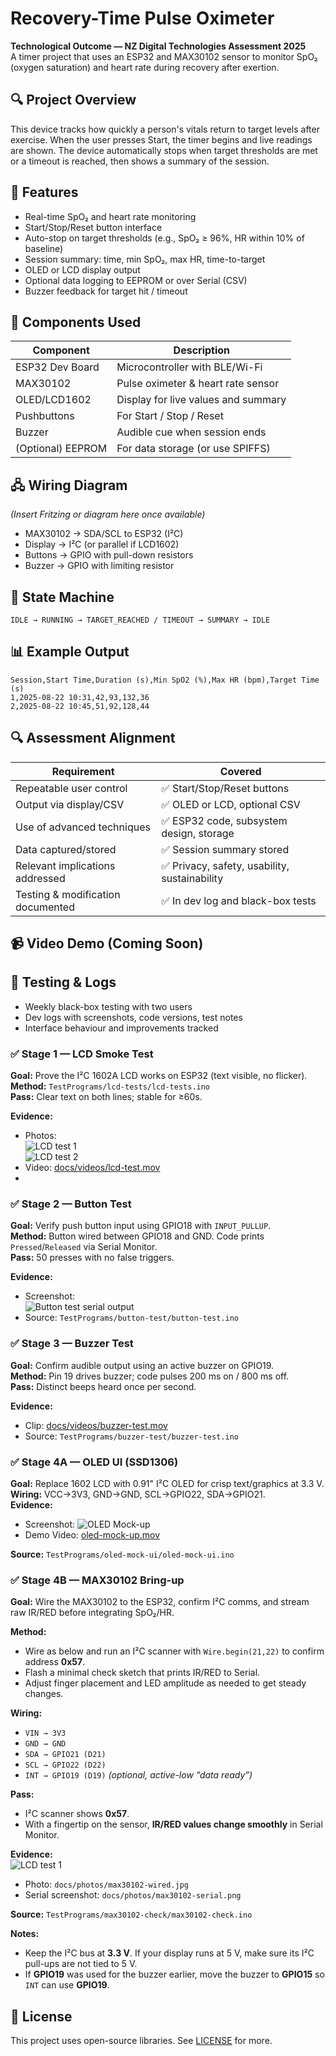 # Recovery-Time Pulse Oximeter

**Technological Outcome — NZ Digital Technologies Assessment 2025**  
A timer project that uses an ESP32 and MAX30102 sensor to monitor SpO₂ (oxygen saturation) and heart rate during recovery after exertion.

## 🔍 Project Overview

This device tracks how quickly a person's vitals return to target levels after exercise. When the user presses Start, the timer begins and live readings are shown. The device automatically stops when target thresholds are met or a timeout is reached, then shows a summary of the session.

## 🎯 Features

- Real-time SpO₂ and heart rate monitoring
- Start/Stop/Reset button interface
- Auto-stop on target thresholds (e.g., SpO₂ ≥ 96%, HR within 10% of baseline)
- Session summary: time, min SpO₂, max HR, time-to-target
- OLED or LCD display output
- Optional data logging to EEPROM or over Serial (CSV)
- Buzzer feedback for target hit / timeout

## 🧩 Components Used

| Component      | Description                          |
|----------------|--------------------------------------|
| ESP32 Dev Board| Microcontroller with BLE/Wi-Fi       |
| MAX30102       | Pulse oximeter & heart rate sensor   |
| OLED/LCD1602   | Display for live values and summary  |
| Pushbuttons    | For Start / Stop / Reset             |
| Buzzer         | Audible cue when session ends        |
| (Optional) EEPROM | For data storage (or use SPIFFS) |

## 🖧 Wiring Diagram

_(Insert Fritzing or diagram here once available)_

- MAX30102 → SDA/SCL to ESP32 (I²C)
- Display → I²C (or parallel if LCD1602)
- Buttons → GPIO with pull-down resistors
- Buzzer → GPIO with limiting resistor

## 🚦 State Machine

```text
IDLE → RUNNING → TARGET_REACHED / TIMEOUT → SUMMARY → IDLE
```

## 📊 Example Output

```csv
Session,Start Time,Duration (s),Min SpO2 (%),Max HR (bpm),Target Time (s)
1,2025-08-22 10:31,42,93,132,36
2,2025-08-22 10:45,51,92,128,44
```

## 🔍 Assessment Alignment

| Requirement                        | Covered |
|------------------------------------|---------|
| Repeatable user control            | ✅ Start/Stop/Reset buttons |
| Output via display/CSV             | ✅ OLED or LCD, optional CSV |
| Use of advanced techniques         | ✅ ESP32 code, subsystem design, storage |
| Data captured/stored               | ✅ Session summary stored |
| Relevant implications addressed    | ✅ Privacy, safety, usability, sustainability |
| Testing & modification documented  | ✅ In dev log and black-box tests |

## 📹 Video Demo (Coming Soon)

## 🧪 Testing & Logs

- Weekly black-box testing with two users
- Dev logs with screenshots, code versions, test notes
- Interface behaviour and improvements tracked

### ✅ Stage 1 — LCD Smoke Test

**Goal:** Prove the I²C 1602A LCD works on ESP32 (text visible, no flicker).  
**Method:** `TestPrograms/lcd-tests/lcd-tests.ino`  
**Pass:** Clear text on both lines; stable for ≥60s.

**Evidence:**
- Photos:  
  ![LCD test 1](docs/photos/lcd-test-1.jpeg)  
  ![LCD test 2](docs/photos/lcd-test-2.jpeg)
- Video: [docs/videos/lcd-test.mov](docs/videos/lcd-test.mov)
- 
### ✅ Stage 2 — Button Test

**Goal:** Verify push button input using GPIO18 with `INPUT_PULLUP`.  
**Method:** Button wired between GPIO18 and GND. Code prints `Pressed`/`Released` via Serial Monitor.  
**Pass:** 50 presses with no false triggers.

**Evidence:**
- Screenshot:  
  ![Button test serial output](docs/photos/button-test-serial.png)
- Source: `TestPrograms/button-test/button-test.ino`

### ✅ Stage 3 — Buzzer Test

**Goal:** Confirm audible output using an active buzzer on GPIO19.  
**Method:** Pin 19 drives buzzer; code pulses 200 ms on / 800 ms off.  
**Pass:** Distinct beeps heard once per second.

**Evidence:**
- Clip: [docs/videos/buzzer-test.mov](docs/videos/buzzer-test.mov)
- Source: `TestPrograms/buzzer-test/buzzer-test.ino`

### ✅ Stage 4A — OLED UI (SSD1306)
**Goal:** Replace 1602 LCD with 0.91" I²C OLED for crisp text/graphics at 3.3 V.  
**Wiring:** VCC→3V3, GND→GND, SCL→GPIO22, SDA→GPIO21.  
**Evidence:**  

- Screenshot: ![OLED Mock-up](docs/photos/oled-mock-up.jpg)  
- Demo Video: [oled-mock-up.mov](docs/videos/oled-mock-up.mov)  

**Source:** `TestPrograms/oled-mock-ui/oled-mock-ui.ino`

### ✅ Stage 4B — MAX30102 Bring-up

**Goal:** Wire the MAX30102 to the ESP32, confirm I²C comms, and stream raw IR/RED before integrating SpO₂/HR.

**Method:**  
- Wire as below and run an I²C scanner with `Wire.begin(21,22)` to confirm address **0x57**.  
- Flash a minimal check sketch that prints IR/RED to Serial.  
- Adjust finger placement and LED amplitude as needed to get steady changes.

**Wiring:**  
- `VIN → 3V3`  
- `GND → GND`  
- `SDA → GPIO21 (D21)`  
- `SCL → GPIO22 (D22)`  
- `INT → GPIO19 (D19)` *(optional, active-low “data ready”)*

**Pass:**  
- I²C scanner shows **0x57**.  
- With a fingertip on the sensor, **IR/RED values change smoothly** in Serial Monitor.

**Evidence:**  
  ![LCD test 1](docs/photos/max30102-wired.jpg)  
- Photo: `docs/photos/max30102-wired.jpg`  
- Serial screenshot: `docs/photos/max30102-serial.png`

**Source:** `TestPrograms/max30102-check/max30102-check.ino`

**Notes:**  
- Keep the I²C bus at **3.3 V**. If your display runs at 5 V, make sure its I²C pull-ups are not tied to 5 V.  
- If **GPIO19** was used for the buzzer earlier, move the buzzer to **GPIO15** so `INT` can use **GPIO19**.


## 📄 License

This project uses open-source libraries. See [LICENSE](LICENSE) for more.


